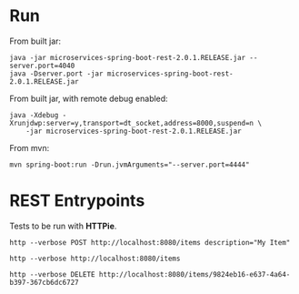 # Run

From built jar:

	java -jar microservices-spring-boot-rest-2.0.1.RELEASE.jar --server.port=4040
	java -Dserver.port -jar microservices-spring-boot-rest-2.0.1.RELEASE.jar
	
From built jar, with remote debug enabled:

    java -Xdebug -Xrunjdwp:server=y,transport=dt_socket,address=8000,suspend=n \
        -jar microservices-spring-boot-rest-2.0.1.RELEASE.jar	
	
From mvn:

    mvn spring-boot:run -Drun.jvmArguments="--server.port=4444"

	

# REST Entrypoints

Tests to be run with __HTTPie__.

    http --verbose POST http://localhost:8080/items description="My Item"

    http --verbose http://localhost:8080/items
    
    http --verbose DELETE http://localhost:8080/items/9824eb16-e637-4a64-b397-367cb6dc6727

